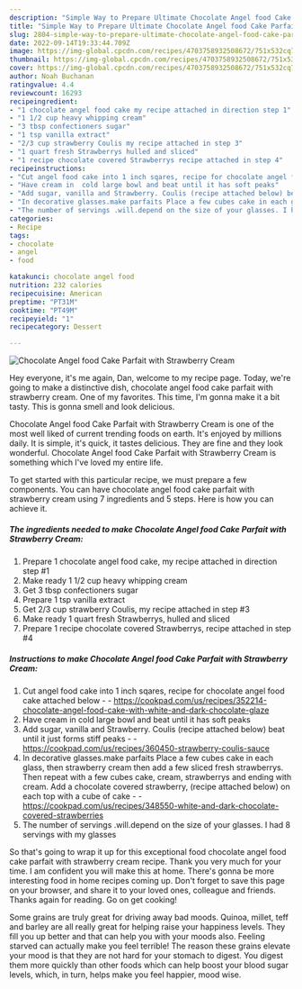 ```yaml
---
description: "Simple Way to Prepare Ultimate Chocolate Angel food Cake Parfait with Strawberry Cream"
title: "Simple Way to Prepare Ultimate Chocolate Angel food Cake Parfait with Strawberry Cream"
slug: 2804-simple-way-to-prepare-ultimate-chocolate-angel-food-cake-parfait-with-strawberry-cream
date: 2022-09-14T19:33:44.709Z
image: https://img-global.cpcdn.com/recipes/4703758932508672/751x532cq70/chocolate-angel-food-cake-parfait-with-strawberry-cream-recipe-main-photo.jpg
thumbnail: https://img-global.cpcdn.com/recipes/4703758932508672/751x532cq70/chocolate-angel-food-cake-parfait-with-strawberry-cream-recipe-main-photo.jpg
cover: https://img-global.cpcdn.com/recipes/4703758932508672/751x532cq70/chocolate-angel-food-cake-parfait-with-strawberry-cream-recipe-main-photo.jpg
author: Noah Buchanan
ratingvalue: 4.4
reviewcount: 16293
recipeingredient:
- "1 chocolate angel food cake my recipe attached in direction step 1"
- "1 1/2 cup heavy whipping cream"
- "3 tbsp confectioners sugar"
- "1 tsp vanilla extract"
- "2/3 cup strawberry Coulis my recipe attached in step 3"
- "1 quart fresh Strawberrys hulled and sliced"
- "1 recipe chocolate covered Strawberrys recipe attached in step 4"
recipeinstructions:
- "Cut angel food cake into 1 inch sqares, recipe for chocolate angel food cake attached below  https://cookpad.com/us/recipes/352214-chocolate-angel-food-cake-with-white-and-dark-chocolate-glaze"
- "Have cream in  cold large bowl and beat until it has soft peaks"
- "Add sugar, vanilla and Strawberry. Coulis (recipe attached below) beat until it just forms stiff peaks  https://cookpad.com/us/recipes/360450-strawberry-coulis-sauce"
- "In decorative glasses.make parfaits Place a few cubes cake in each glass, then strawberry cream then add a few sliced fresh strawberrys. Then repeat with a few cubes cake, cream, strawberrys and ending with cream. Add a chocolate covered strawberry, (recipe attached below) on each top with a cube of cake  https://cookpad.com/us/recipes/348550-white-and-dark-chocolate-covered-strawberries"
- "The number of servings .will.depend on the size of your glasses. I had 8  servings with my glasses"
categories:
- Recipe
tags:
- chocolate
- angel
- food

katakunci: chocolate angel food 
nutrition: 232 calories
recipecuisine: American
preptime: "PT31M"
cooktime: "PT49M"
recipeyield: "1"
recipecategory: Dessert

---
```



![Chocolate Angel food Cake Parfait with Strawberry Cream](https://img-global.cpcdn.com/recipes/4703758932508672/751x532cq70/chocolate-angel-food-cake-parfait-with-strawberry-cream-recipe-main-photo.jpg)

Hey everyone, it's me again, Dan, welcome to my recipe page. Today, we're going to make a distinctive dish, chocolate angel food cake parfait with strawberry cream. One of my favorites. This time, I'm gonna make it a bit tasty. This is gonna smell and look delicious.



Chocolate Angel food Cake Parfait with Strawberry Cream is one of the most well liked of current trending foods on earth. It's enjoyed by millions daily. It is simple, it's quick, it tastes delicious. They are fine and they look wonderful. Chocolate Angel food Cake Parfait with Strawberry Cream is something which I've loved my entire life.


To get started with this particular recipe, we must prepare a few components. You can have chocolate angel food cake parfait with strawberry cream using 7 ingredients and 5 steps. Here is how you can achieve it.

<!--inarticleads1-->

##### The ingredients needed to make Chocolate Angel food Cake Parfait with Strawberry Cream:

1. Prepare 1 chocolate angel food cake, my recipe attached in direction step #1
1. Make ready 1 1/2 cup heavy whipping cream
1. Get 3 tbsp confectioners sugar
1. Prepare 1 tsp vanilla extract
1. Get 2/3 cup strawberry Coulis, my recipe attached in step #3
1. Make ready 1 quart fresh Strawberrys, hulled and sliced
1. Prepare 1 recipe chocolate covered Strawberrys, recipe attached in step #4




<!--inarticleads2-->

##### Instructions to make Chocolate Angel food Cake Parfait with Strawberry Cream:

1. Cut angel food cake into 1 inch sqares, recipe for chocolate angel food cake attached below -  - https://cookpad.com/us/recipes/352214-chocolate-angel-food-cake-with-white-and-dark-chocolate-glaze
1. Have cream in  cold large bowl and beat until it has soft peaks
1. Add sugar, vanilla and Strawberry. Coulis (recipe attached below) beat until it just forms stiff peaks -  - https://cookpad.com/us/recipes/360450-strawberry-coulis-sauce
1. In decorative glasses.make parfaits Place a few cubes cake in each glass, then strawberry cream then add a few sliced fresh strawberrys. Then repeat with a few cubes cake, cream, strawberrys and ending with cream. Add a chocolate covered strawberry, (recipe attached below) on each top with a cube of cake -  - https://cookpad.com/us/recipes/348550-white-and-dark-chocolate-covered-strawberries
1. The number of servings .will.depend on the size of your glasses. I had 8  servings with my glasses




So that's going to wrap it up for this exceptional food chocolate angel food cake parfait with strawberry cream recipe. Thank you very much for your time. I am confident you will make this at home. There's gonna be more interesting food in home recipes coming up. Don't forget to save this page on your browser, and share it to your loved ones, colleague and friends. Thanks again for reading. Go on get cooking!

Some grains are truly great for driving away bad moods. Quinoa, millet, teff and barley are all really great for helping raise your happiness levels. They fill you up better and that can help you with your moods also. Feeling starved can actually make you feel terrible! The reason these grains elevate your mood is that they are not hard for your stomach to digest. You digest them more quickly than other foods which can help boost your blood sugar levels, which, in turn, helps make you feel happier, mood wise.
